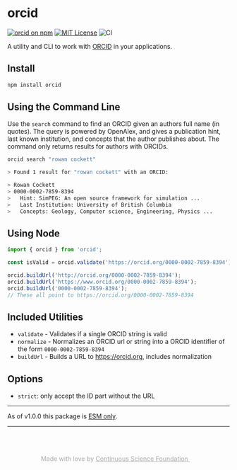 # orcid

[![orcid on npm](https://img.shields.io/npm/v/orcid.svg)](https://www.npmjs.com/package/orcid)
[![MIT License](https://img.shields.io/badge/license-MIT-blue.svg)](https://github.com/continuous-foundation/orcid/blob/main/LICENSE)
![CI](https://github.com/continuous-foundation/orcid/workflows/CI/badge.svg)

A utility and CLI to work with [ORCID](https://orcid.org) in your applications.

## Install

```bash
npm install orcid
```

## Using the Command Line

Use the `search` command to find an ORCID given an authors full name (in quotes). The query is powered by OpenAlex, and gives a publication hint, last known institution, and concepts that the author publishes about. The command only returns results for authors with ORCIDs.

```bash
orcid search "rowan cockett"

> Found 1 result for "rowan cockett" with an ORCID:

> Rowan Cockett
> 0000-0002-7859-8394
>   Hint: SimPEG: An open source framework for simulation ...
>   Last Institution: University of British Columbia
>   Concepts: Geology, Computer science, Engineering, Physics ...
```

## Using Node

```ts
import { orcid } from 'orcid';

const isValid = orcid.validate('https://orcid.org/0000-0002-7859-8394');

orcid.buildUrl('http://orcid.org/0000-0002-7859-8394');
orcid.buildUrl('https://www.orcid.org/0000-0002-7859-8394');
orcid.buildUrl('0000-0002-7859-8394');
// These all point to https://orcid.org/0000-0002-7859-8394
```

## Included Utilities

- `validate` - Validates if a single ORCID string is valid
- `normalize` - Normalizes an ORCID url or string into a ORCID identifier of the form `0000-0002-7859-8394`
- `buildUrl` - Builds a URL to https://orcid.org, includes normalization

## Options

- `strict`: only accept the ID part without the URL

---

As of v1.0.0 this package is [ESM only](https://gist.github.com/sindresorhus/a39789f98801d908bbc7ff3ecc99d99c).

---

<p style="text-align: center; color: #aaa; padding-top: 50px">
  Made with love by
  <a href="https://continuous.foundation" target="_blank" style="color: #aaa">
    Continuous Science Foundation <img src="https://continuous.foundation/images/logo-small.svg" style="height: 1em" />
  </a>
</p>
